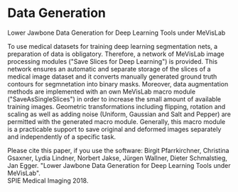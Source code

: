 # Data Generation
Lower Jawbone Data Generation for Deep Learning Tools under MeVisLab

To use medical datasets for training deep learning segmentation nets, a preparation of data is obligatory. 
Therefore, a network of MeVisLab image processing modules ("Save Slices for Deep Learning") is provided.
This network ensures an automatic and separate storage of the slices of a medical image dataset and it converts manually generated ground truth contours for segmnetation into binary masks. Moreover, data augmentation methods are implemented with an own MeVisLab macro module ("SaveAsSingleSlices") in order to increase the small amount of available training images.
Geometric transformations including flipping, rotation and scaling as well as adding noise (Uniform, Gaussian and Salt and Pepper) are permitted with the generated macro module. Generally, this macro module is a practicable support to save original and
deformed images separately and independently of a specific task.



Please cite this paper, if you use the software:
Birgit Pfarrkirchner, Christina Gsaxner, Lydia Lindner, Norbert Jakse, Jürgen Wallner, Dieter Schmalstieg, Jan Egger. 
"Lower Jawbone Data Generation for Deep Learning Tools under MeVisLab".  
SPIE Medical Imaging 2018.




